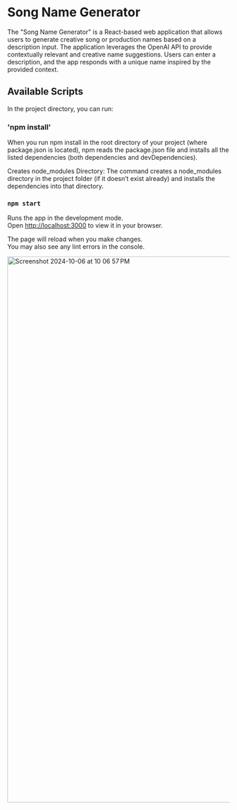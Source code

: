 # Song Name Generator
The "Song Name Generator" is a React-based web application that allows users to generate creative song or production names based on a description input. The application leverages the OpenAI API to provide contextually relevant and creative name suggestions. Users can enter a description, and the app responds with a unique name inspired by the provided context.

## Available Scripts

In the project directory, you can run:

### 'npm install'

When you run npm install in the root directory of your project (where package.json is located), npm reads the package.json file and installs all the listed dependencies (both dependencies and devDependencies).

Creates node_modules Directory:
The command creates a node_modules directory in the project folder (if it doesn’t exist already) and installs the dependencies into that directory.

### `npm start`

Runs the app in the development mode.\
Open [http://localhost:3000](http://localhost:3000) to view it in your browser.

The page will reload when you make changes.\
You may also see any lint errors in the console.

<img width="1236" alt="Screenshot 2024-10-06 at 10 06 57 PM" src="https://github.com/user-attachments/assets/e25a8136-25aa-4005-a1f8-7debd24f39a9">
